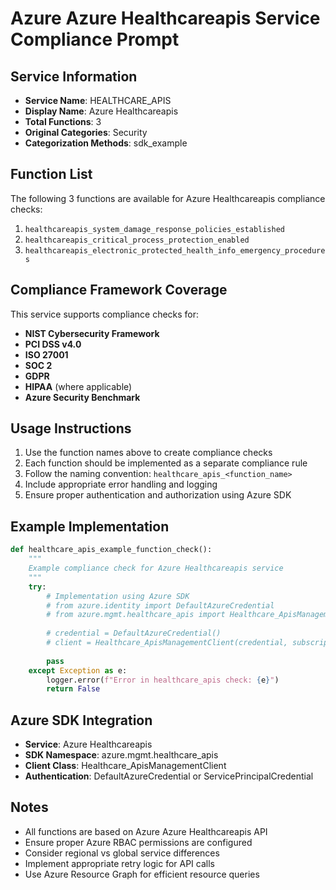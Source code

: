 # Azure Azure Healthcareapis Service Compliance Prompt

## Service Information
- **Service Name**: HEALTHCARE_APIS
- **Display Name**: Azure Healthcareapis
- **Total Functions**: 3
- **Original Categories**: Security
- **Categorization Methods**: sdk_example

## Function List
The following 3 functions are available for Azure Healthcareapis compliance checks:

1. `healthcareapis_system_damage_response_policies_established`
2. `healthcareapis_critical_process_protection_enabled`
3. `healthcareapis_electronic_protected_health_info_emergency_procedures`


## Compliance Framework Coverage
This service supports compliance checks for:
- **NIST Cybersecurity Framework**
- **PCI DSS v4.0**
- **ISO 27001**
- **SOC 2**
- **GDPR**
- **HIPAA** (where applicable)
- **Azure Security Benchmark**

## Usage Instructions
1. Use the function names above to create compliance checks
2. Each function should be implemented as a separate compliance rule
3. Follow the naming convention: `healthcare_apis_<function_name>`
4. Include appropriate error handling and logging
5. Ensure proper authentication and authorization using Azure SDK

## Example Implementation
```python
def healthcare_apis_example_function_check():
    """
    Example compliance check for Azure Healthcareapis service
    """
    try:
        # Implementation using Azure SDK
        # from azure.identity import DefaultAzureCredential
        # from azure.mgmt.healthcare_apis import Healthcare_ApisManagementClient
        
        # credential = DefaultAzureCredential()
        # client = Healthcare_ApisManagementClient(credential, subscription_id)
        
        pass
    except Exception as e:
        logger.error(f"Error in healthcare_apis check: {e}")
        return False
```

## Azure SDK Integration
- **Service**: Azure Healthcareapis
- **SDK Namespace**: azure.mgmt.healthcare_apis
- **Client Class**: Healthcare_ApisManagementClient
- **Authentication**: DefaultAzureCredential or ServicePrincipalCredential

## Notes
- All functions are based on Azure Azure Healthcareapis API
- Ensure proper Azure RBAC permissions are configured
- Consider regional vs global service differences
- Implement appropriate retry logic for API calls
- Use Azure Resource Graph for efficient resource queries
